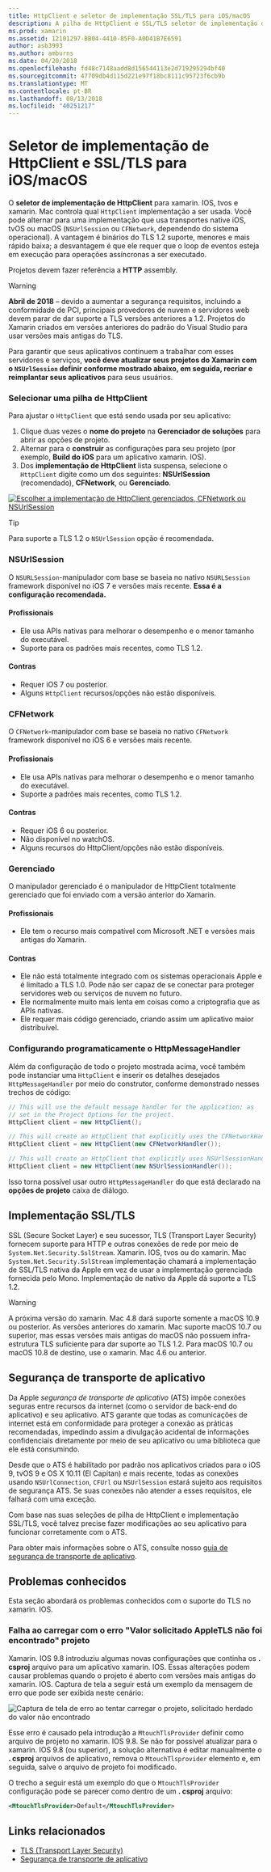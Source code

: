 ```yaml
---
title: HttpClient e seletor de implementação SSL/TLS para iOS/macOS
description: A pilha de HttpClient e SSL/TLS seletor de implementação determina a implementação de HttpClient e SSL/TLS que será usada pelo seu aplicativo do Xamarin iOS, tvOS ou macOS.
ms.prod: xamarin
ms.assetid: 12101297-BB04-4410-85F0-A0D41B7E6591
author: asb3993
ms.author: amburns
ms.date: 04/20/2018
ms.openlocfilehash: fd48c7148aadd8d156544113e2d719295294bf40
ms.sourcegitcommit: 47709db4d115d221e97f18bc8111c95723f6cb9b
ms.translationtype: MT
ms.contentlocale: pt-BR
ms.lasthandoff: 08/13/2018
ms.locfileid: "40251217"
---
```

# <a name="httpclient-and-ssltls-implementation-selector-for-iosmacos"></a>Seletor de implementação de HttpClient e SSL/TLS para iOS/macOS

O **seletor de implementação de HttpClient** para xamarin. IOS, tvos e xamarin. Mac controla qual `HttpClient` implementação a ser usada. Você pode alternar para uma implementação que usa transportes native iOS, tvOS ou macOS (`NSUrlSession` ou `CFNetwork`, dependendo do sistema operacional). A vantagem é binários do TLS 1.2 suporte, menores e mais rápido baixa; a desvantagem é que ele requer que o loop de eventos esteja em execução para operações assíncronas a ser executado.

Projetos devem fazer referência a **HTTP** assembly.

> [!WARNING]
> **Abril de 2018** – devido a aumentar a segurança requisitos, incluindo a conformidade de PCI, principais provedores de nuvem e servidores web devem parar de dar suporte a TLS versões anteriores a 1.2.  Projetos do Xamarin criados em versões anteriores do padrão do Visual Studio para usar versões mais antigas do TLS.
>
> Para garantir que seus aplicativos continuem a trabalhar com esses servidores e serviços, **você deve atualizar seus projetos do Xamarin com o `NSUrlSession` definir conforme mostrado abaixo, em seguida, recriar e reimplantar seus aplicativos** para seus usuários.

### <a name="selecting-an-httpclient-stack"></a>Selecionar uma pilha de HttpClient

Para ajustar o `HttpClient` que está sendo usada por seu aplicativo:

1. Clique duas vezes o **nome do projeto** na **Gerenciador de soluções** para abrir as opções de projeto.
2. Alternar para o **construir** as configurações para seu projeto (por exemplo, **Build do iOS** para um aplicativo xamarin. IOS).
3. Dos **implementação de HttpClient** lista suspensa, selecione o `HttpClient` digite como um dos seguintes: **NSUrlSession** (recomendado), **CFNetwork**, ou  **Gerenciado**.

[![Escolher a implementação de HttpClient gerenciados, CFNetwork ou NSUrlSession](http-stack-images/http-xs-sml.png)](http-stack-images/http-xs.png#lightbox)

> [!TIP]
> Para suporte a TLS 1.2 o `NSUrlSession` opção é recomendada.

### <a name="nsurlsession"></a>NSUrlSession

O `NSURLSession`-manipulador com base se baseia no nativo `NSURLSession` framework disponível no iOS 7 e versões mais recente. 
**Essa é a configuração recomendada.**

#### <a name="pros"></a>Profissionais

- Ele usa APIs nativas para melhorar o desempenho e o menor tamanho do executável.
- Suporte para os padrões mais recentes, como TLS 1.2.

#### <a name="cons"></a>Contras

- Requer iOS 7 ou posterior.
- Alguns `HttpClient` recursos/opções não estão disponíveis.

### <a name="cfnetwork"></a>CFNetwork

O `CFNetwork`-manipulador com base se baseia no nativo `CFNetwork` framework disponível no iOS 6 e versões mais recente.

#### <a name="pros"></a>Profissionais

- Ele usa APIs nativas para melhorar o desempenho e o menor tamanho do executável.
- Suporte a padrões mais recentes, como TLS 1.2.

#### <a name="cons"></a>Contras

- Requer iOS 6 ou posterior.
- Não disponível no watchOS.
- Alguns recursos do HttpClient/opções não estão disponíveis.

### <a name="managed"></a>Gerenciado

O manipulador gerenciado é o manipulador de HttpClient totalmente gerenciado que foi enviado com a versão anterior do Xamarin.

#### <a name="pros"></a>Profissionais

- Ele tem o recurso mais compatível com Microsoft .NET e versões mais antigas do Xamarin.

#### <a name="cons"></a>Contras

- Ele não está totalmente integrado com os sistemas operacionais Apple e é limitado a TLS 1.0. Pode não ser capaz de se conectar para proteger servidores web ou serviços de nuvem no futuro.
- Ele normalmente muito mais lenta em coisas como a criptografia que as APIs nativas.
- Ele requer mais código gerenciado, criando assim um aplicativo maior distribuível.

### <a name="programmatically-setting-the-httpmessagehandler"></a>Configurando programaticamente o HttpMessageHandler

Além da configuração de todo o projeto mostrada acima, você também pode instanciar uma `HttpClient` e inserir os detalhes desejados `HttpMessageHandler` por meio do construtor, conforme demonstrado nesses trechos de código:

```csharp
// This will use the default message handler for the application; as
// set in the Project Options for the project.
HttpClient client = new HttpClient();

// This will create an HttpClient that explicitly uses the CFNetworkHandler
HttpClient client = new HttpClient(new CFNetworkHandler());

// This will create an HttpClient that explicitly uses NSUrlSessionHandler
HttpClient client = new HttpClient(new NSUrlSessionHandler());
```

Isso torna possível usar outro `HttpMessageHandler` do que está declarado na **opções de projeto** caixa de diálogo.

## <a name="ssltls-implementation"></a>Implementação SSL/TLS

SSL (Secure Socket Layer) e seu sucessor, TLS (Transport Layer Security) fornecem suporte para HTTP e outras conexões de rede por meio de `System.Net.Security.SslStream`. Xamarin. IOS, tvos ou do xamarin. Mac `System.Net.Security.SslStream` implementação chamará a implementação de SSL/TLS nativa da Apple em vez de usar a implementação gerenciada fornecida pelo Mono. Implementação de nativo da Apple dá suporte a TLS 1.2.

> [!WARNING]
> A próxima versão do xamarin. Mac 4.8 dará suporte somente a macOS 10.9 ou posterior.
> As versões anteriores do xamarin. Mac suporte macOS 10.7 ou superior, mas essas versões mais antigas do macOS não possuem infra-estrutura TLS suficiente para dar suporte ao TLS 1.2. Para macOS 10.7 ou macOS 10.8 de destino, use o xamarin. Mac 4.6 ou anterior.

## <a name="app-transport-security"></a>Segurança de transporte de aplicativo

Da Apple _segurança de transporte de aplicativo_ (ATS) impõe conexões seguras entre recursos da internet (como o servidor de back-end do aplicativo) e seu aplicativo. ATS garante que todas as comunicações de internet está em conformidade para proteger a conexão as práticas recomendadas, impedindo assim a divulgação acidental de informações confidenciais diretamente por meio de seu aplicativo ou uma biblioteca que ele está consumindo.

Desde que o ATS é habilitado por padrão nos aplicativos criados para o iOS 9, tvOS 9 e OS X 10.11 (El Capitan) e mais recente, todas as conexões usando `NSUrlConnection`, `CFUrl` ou `NSUrlSession` estará sujeito aos requisitos de segurança ATS. Se suas conexões não atender a esses requisitos, ele falhará com uma exceção.

Com base nas suas seleções de pilha de HttpClient e implementação SSL/TLS, você talvez precise fazer modificações ao seu aplicativo para funcionar corretamente com o ATS.

Para obter mais informações sobre o ATS, consulte nosso [guia de segurança de transporte de aplicativo](~/ios/app-fundamentals/ats.md).

## <a name="known-issues"></a>Problemas conhecidos

Esta seção abordará os problemas conhecidos com o suporte do TLS no xamarin. IOS.

### <a name="project-failed-to-load-with-error-requested-value-appletls-wasnt-found"></a>Falha ao carregar com o erro "Valor solicitado AppleTLS não foi encontrado" projeto

Xamarin. IOS 9.8 introduziu algumas novas configurações que continha os **. csproj** arquivo para um aplicativo xamarin. IOS. Essas alterações podem causar problemas quando o projeto é aberto com versões mais antigas do xamarin. IOS. Captura de tela a seguir está um exemplo da mensagem de erro que pode ser exibida neste cenário:

![Captura de tela de erro ao tentar carregar o projeto, solicitado herdado do valor não encontrado](http-stack-images/tlserror-xs.png)

Esse erro é causado pela introdução a `MtouchTlsProvider` definir como arquivo de projeto no xamarin. IOS 9.8. Se não for possível atualizar para o xamarin. IOS 9.8 (ou superior), a solução alternativa é editar manualmente o **. csproj** arquivos de aplicativo, remova o `MtouchTlsprovider` elemento e, em seguida, salve o arquivo de projeto foi modificado.

O trecho a seguir está um exemplo do que o `MtouchTlsProvider` configuração pode se parecer como dentro de um **. csproj** arquivo:

```xml
<MtouchTlsProvider>Default</MtouchTlsProvider>
```

## <a name="related-links"></a>Links relacionados

- [TLS (Transport Layer Security)](~/cross-platform/app-fundamentals/transport-layer-security.md)
- [Segurança de transporte de aplicativo](~/ios/app-fundamentals/ats.md)
